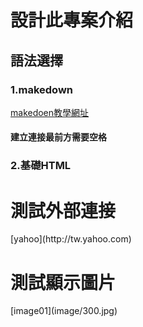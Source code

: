 # 設計此專案介紹

## 語法選擇
 
### 1.makedown
 [makedoen教學網址](https://cnfox.github.io/2019/05/21/Makedown-language/)
 #### 建立連接最前方需要空格
### 2.基礎HTML
<h1> 測試外部連接 </h1>
 [yahoo](http://tw.yahoo.com)


<h1> 測試顯示圖片 </h1>
 [image01](image/300.jpg)









